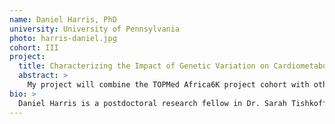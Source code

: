 ```yaml
---
name: Daniel Harris, PhD
university: University of Pennsylvania
photo: harris-daniel.jpg
cohort: III
project:
  title: Characterizing the Impact of Genetic Variation on Cardiometabolic Traits in Ethnically Diverse African Populations
  abstract: >
    My project will combine the TOPMed Africa6K project cohort with other TOPMed cohorts. The analyses and merging of such a large dataset will help demonstrate the capabilities of BDC. Since disease causing variants can be targets of natural selection, I will identify cardiometabolic pathways under selection. I will also increase the reproducibility of my research by using the available GWAS apps to find variants associated with cardiometabolic phenotypes. I will generate publicly available workflows for several population genetics programs that are not on the platform. My proposal will have important medical research advancements because African ancestry individuals have increased incidence of cardiometabolic disease and are underrepresented in genomic studies.
bio: >
  Daniel Harris is a postdoctoral research fellow in Dr. Sarah Tishkoff's lab at the University of Pennsylvania. He studies African genetic variation to analyze the genetic architecture of cardiometabolic diseases and construct models of African demographic history. Before his postdoctoral research fellowship he completed his PhD at the University of Maryland, Baltimore where he was advised by Dr. Timothy O'Connor. During his PhD his research focused on how genetic drift and migration impact modern human populations.
---
```


